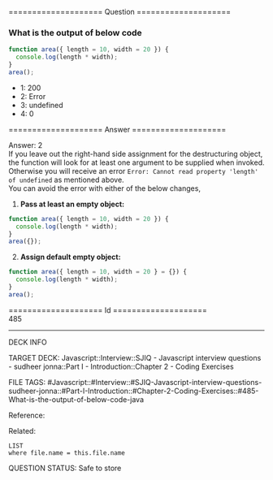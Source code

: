 ==================== Question ====================  

### What is the output of below code

```javascript
function area({ length = 10, width = 20 }) {
  console.log(length * width);
}
area();
```

- 1: 200
- 2: Error
- 3: undefined
- 4: 0  

==================== Answer ====================  

Answer: 2  
If you leave out the right-hand side assignment for the destructuring object,
the function will look for at least one argument to be supplied when invoked.
Otherwise you will receive an error
`Error: Cannot read property 'length' of undefined` as mentioned above.  
You can avoid the error with either of the below changes,

1. **Pass at least an empty object:**

```javascript
function area({ length = 10, width = 20 }) {
  console.log(length * width);
}
area({});
```

2. **Assign default empty object:**

```javascript
function area({ length = 10, width = 20 } = {}) {
  console.log(length * width);
}
area();
```

==================== Id ====================  
485
<!--ID: 1707879784504-->

---

DECK INFO

TARGET DECK: Javascript::Interview::SJIQ - Javascript interview questions - sudheer jonna::Part I - Introduction::Chapter 2 - Coding Exercises

FILE TAGS: #Javascript::#Interview::#SJIQ-Javascript-interview-questions-sudheer-jonna::#Part-I-Introduction::#Chapter-2-Coding-Exercises::#485-What-is-the-output-of-below-code-java

Reference:

Related:

```dataview
LIST
where file.name = this.file.name
```
QUESTION STATUS: Safe to store

